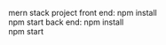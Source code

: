 mern stack project
front end: npm install    
           npm start
back end: npm install    
           npm start
